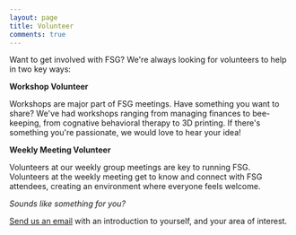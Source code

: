 ```yaml
---
layout: page
title: Volunteer
comments: true
---
```


Want to get involved with FSG? We're always looking for volunteers to help in two key ways:

**Workshop Volunteer**

Workshops are major part of FSG meetings. Have something you want to share? We've had workshops ranging from managing finances to bee-keeping, from cognative behavioral therapy to 3D printing. If there's something you're passionate, we would love to hear your idea!

**Weekly Meeting Volunteer**

Volunteers at our weekly group meetings are key to running FSG. Volunteers at the weekly meeting get to know and connect with FSG attendees, creating an environment where everyone feels welcome.

*Sounds like something for you?*

[Send us an email]({{site.baseurl}}/contact) with an introduction to yourself, and your area of interest.

